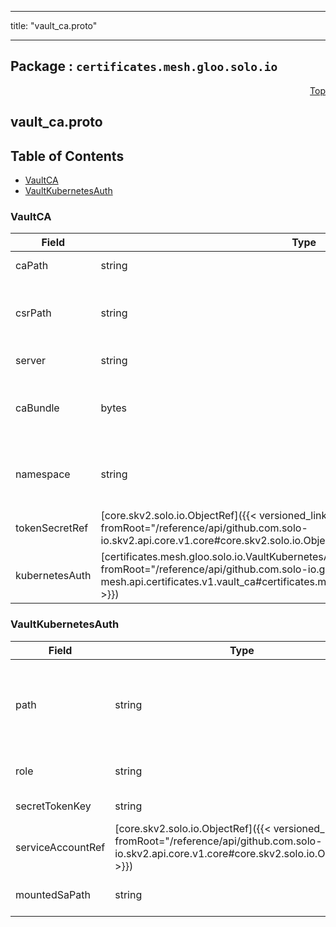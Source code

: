 
---

title: "vault_ca.proto"

---

## Package : `certificates.mesh.gloo.solo.io`



<a name="top"></a>

<a name="API Reference for vault_ca.proto"></a>
<p align="right"><a href="#top">Top</a></p>

## vault_ca.proto


## Table of Contents
  - [VaultCA](#certificates.mesh.gloo.solo.io.VaultCA)
  - [VaultKubernetesAuth](#certificates.mesh.gloo.solo.io.VaultKubernetesAuth)







<a name="certificates.mesh.gloo.solo.io.VaultCA"></a>

### VaultCA



| Field | Type | Label | Description |
| ----- | ---- | ----- | ----------- |
| caPath | string |  | ca_path is the mount path of the Vault PKI backend's `sign` endpoint, e.g: "my_pki_mount/sign/my-role-name". |
  | csrPath | string |  | ca_path is the mount path of the Vault PKI backend's `generate` endpoint, e.g: "my_pki_mount/intermediate/generate/exported". exported is necessary here as istio needs access to the private key |
  | server | string |  | Server is the connection address for the Vault server, e.g: "https://vault.example.com:8200". |
  | caBundle | bytes |  | PEM encoded CA bundle used to validate Vault server certificate. Only used if the Server URL is using HTTPS protocol. This parameter is ignored for plain HTTP protocol connection. If not set the system root certificates are used to validate the TLS connection. |
  | namespace | string |  | Name of the vault namespace. Namespaces is a set of features within Vault Enterprise that allows Vault environments to support Secure Multi-tenancy. e.g: "ns1" More about namespaces can be found here https://www.vaultproject.io/docs/enterprise/namespaces |
  | tokenSecretRef | [core.skv2.solo.io.ObjectRef]({{< versioned_link_path fromRoot="/reference/api/github.com.solo-io.skv2.api.core.v1.core#core.skv2.solo.io.ObjectRef" >}}) |  | TokenSecretRef authenticates with Vault by presenting a token. |
  | kubernetesAuth | [certificates.mesh.gloo.solo.io.VaultKubernetesAuth]({{< versioned_link_path fromRoot="/reference/api/github.com.solo-io.gloo-mesh.api.certificates.v1.vault_ca#certificates.mesh.gloo.solo.io.VaultKubernetesAuth" >}}) |  | Kubernetes authenticates with Vault by passing the ServiceAccount token stored in the named Secret resource to the Vault server. |
  





<a name="certificates.mesh.gloo.solo.io.VaultKubernetesAuth"></a>

### VaultKubernetesAuth



| Field | Type | Label | Description |
| ----- | ---- | ----- | ----------- |
| path | string |  | The Vault mountPath here is the mount path to use when authenticating with Vault. For example, setting a value to `/v1/auth/foo`, will use the path `/v1/auth/foo/login` to authenticate with Vault. If unspecified, the default value "/v1/auth/kubernetes" will be used. |
  | role | string |  | A required field containing the Vault Role to assume. A Role binds a Kubernetes ServiceAccount with a set of Vault policies. |
  | secretTokenKey | string |  | Key to search for the sa_token Default to "token" |
  | serviceAccountRef | [core.skv2.solo.io.ObjectRef]({{< versioned_link_path fromRoot="/reference/api/github.com.solo-io.skv2.api.core.v1.core#core.skv2.solo.io.ObjectRef" >}}) |  | Reference to service account, other than the one mounted to the current pod. |
  | mountedSaPath | string |  | File System path to grab the service account token from. Defaults to /var/run/secrets/kubernetes.io/serviceaccount |
  




 <!-- end messages -->

 <!-- end enums -->

 <!-- end HasExtensions -->

 <!-- end services -->

